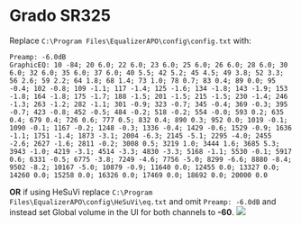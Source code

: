 # Grado SR325
Replace `C:\Program Files\EqualizerAPO\config\config.txt` with:
```
Preamp: -6.0dB
GraphicEQ: 10 -84; 20 6.0; 22 6.0; 23 6.0; 25 6.0; 26 6.0; 28 6.0; 30 6.0; 32 6.0; 35 6.0; 37 6.0; 40 5.5; 42 5.2; 45 4.5; 49 3.8; 52 3.3; 56 2.6; 59 2.2; 64 1.8; 68 1.4; 73 1.0; 78 0.7; 83 0.4; 89 0.0; 95 -0.4; 102 -0.8; 109 -1.1; 117 -1.4; 125 -1.6; 134 -1.8; 143 -1.9; 153 -1.8; 164 -1.8; 175 -1.7; 188 -1.5; 201 -1.5; 215 -1.5; 230 -1.4; 246 -1.3; 263 -1.2; 282 -1.1; 301 -0.9; 323 -0.7; 345 -0.4; 369 -0.3; 395 -0.7; 423 -0.8; 452 -0.5; 484 -0.2; 518 -0.2; 554 -0.0; 593 0.2; 635 0.4; 679 0.4; 726 0.6; 777 0.5; 832 0.4; 890 0.3; 952 0.0; 1019 -0.1; 1090 -0.1; 1167 -0.2; 1248 -0.3; 1336 -0.4; 1429 -0.6; 1529 -0.9; 1636 -1.1; 1751 -1.4; 1873 -3.1; 2004 -6.3; 2145 -5.1; 2295 -4.0; 2455 -2.6; 2627 -1.6; 2811 -0.2; 3008 0.5; 3219 1.0; 3444 1.6; 3685 5.3; 3943 -1.0; 4219 -3.1; 4514 -3.3; 4830 -3.3; 5168 -1.1; 5530 -0.1; 5917 0.6; 6331 -0.5; 6775 -3.8; 7249 -4.6; 7756 -5.0; 8299 -6.6; 8880 -8.4; 9502 -8.2; 10167 -5.0; 10879 -0.9; 11640 0.0; 12455 0.0; 13327 0.0; 14260 0.0; 15258 0.0; 16326 0.0; 17469 0.0; 18692 0.0; 20000 0.0
```
**OR** if using HeSuVi replace `C:\Program Files\EqualizerAPO\config\HeSuVi\eq.txt` and omit `Preamp: -6.0dB` and instead set Global volume in the UI for both channels to **-60**.
![](https://raw.githubusercontent.com/jaakkopasanen/AutoEq/master/results/Headphone.com/innerfidelity/onear/Grado%20SR325/Grado%20SR325.png)